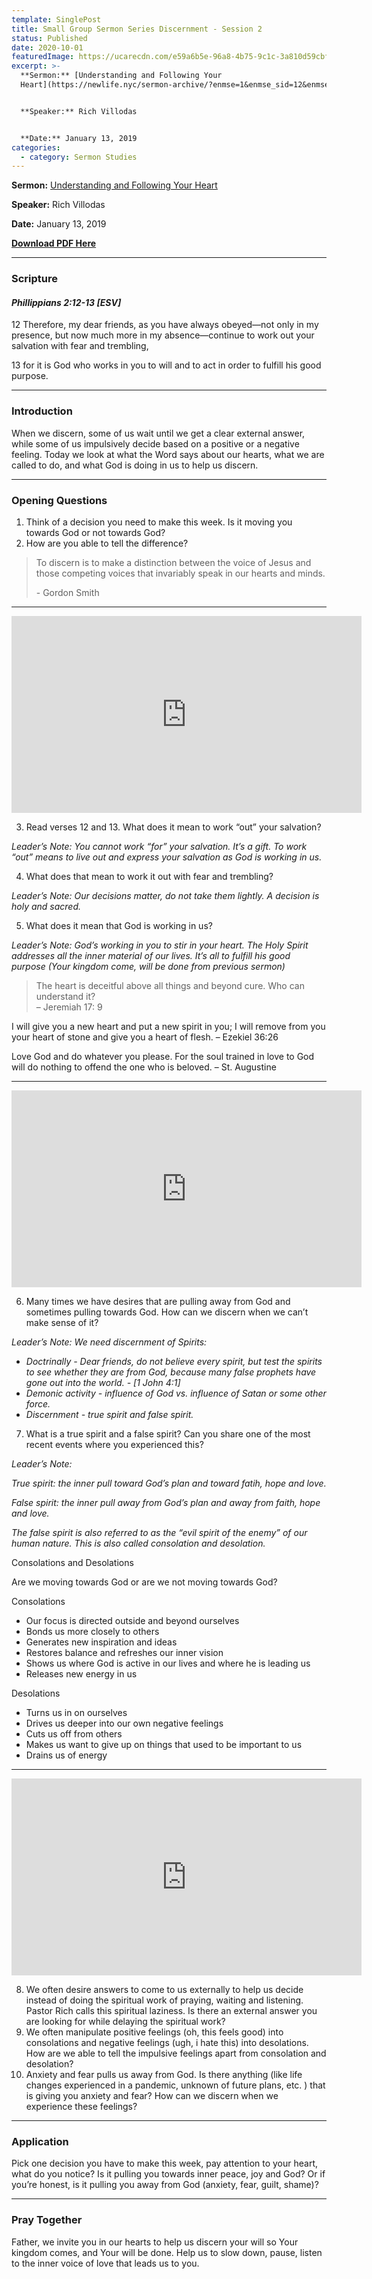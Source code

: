 ```yaml
---
template: SinglePost
title: Small Group Sermon Series Discernment - Session 2
status: Published
date: 2020-10-01
featuredImage: https://ucarecdn.com/e59a6b5e-96a8-4b75-9c1c-3a810d59cbff/
excerpt: >-
  **Sermon:** [Understanding and Following Your
  Heart](https://newlife.nyc/sermon-archive/?enmse=1&enmse_sid=12&enmse_mid=95)[](https://newlife.nyc/sermon-archive/?enmse=1&enmse_sid=12&enmse_mid=94)


  **Speaker:** Rich Villodas


  **Date:** January 13, 2019
categories:
  - category: Sermon Studies
---
```

**Sermon:** [Understanding and Following Your Heart](https://newlife.nyc/sermon-archive/?enmse=1&enmse_sid=12&enmse_mid=95)[](https://newlife.nyc/sermon-archive/?enmse=1&enmse_sid=12&enmse_mid=94)

**Speaker:** Rich Villodas

**Date:** January 13, 2019

**[Download PDF Here](https://drive.google.com/file/d/1EGY9PQ2l20mrt0qPPFjL29DUOBR__rTi/view?usp=sharing)**

<hr/>

### Scripture

#### *Phillippians 2:12-13 \[ESV]*

12 Therefore, my dear friends, as you have always obeyed—not only in my presence, but now much more in my absence—continue to work out your salvation with fear and trembling, 

13 for it is God who works in you to will and to act in order to fulfill his good purpose.

<hr/>

### Introduction

When we discern, some of us wait until we get a clear external answer, while some of us impulsively decide based on a positive or a negative feeling. Today we look at what the Word says about our hearts, what we are called to do, and what God is doing in us to help us discern.

<hr/>

### Opening Questions

1. Think of a decision you need to make this week. Is it moving you towards God or not towards God?
2. How are you able to tell the difference?

> To discern is to make a distinction between the voice of Jesus and those competing voices that invariably speak in our hearts and minds.
>
> \- Gordon Smith

<hr/>

<iframe src="https://streamable.com/e/124fuq?loop=0" width="560" height="315" frameborder="0" allowfullscreen></iframe>

3. Read verses 12 and 13. What does it mean to work “out” your salvation?

*Leader’s Note: You cannot work “for” your salvation. It’s a gift. To work “out” means to live out and express your salvation as God is working in us.*

4. What does that mean to work it out with fear and trembling?

*Leader’s Note: Our decisions matter, do not take them lightly. A decision is holy and sacred.*

5. What does it mean that God is working in us?

*Leader’s Note: God’s working in you to stir in your heart. The Holy Spirit addresses all the inner material of our lives. It’s all to fulfill his good purpose (Your kingdom come, will be done from previous sermon)*

> The heart is deceitful above all things and beyond cure. Who can understand it?\
> – Jeremiah 17: 9

I will give you a new heart and put a new spirit in you; I will remove from you your heart of stone and give you a heart of flesh. – Ezekiel 36:26

Love God and do whatever you please. For the soul trained in love to God will do nothing to offend the one who is beloved. – St. Augustine

<hr/>

<iframe src="https://streamable.com/e/ksgydk?loop=0" width="560" height="315" frameborder="0" allowfullscreen></iframe>

6. Many times we have desires that are pulling away from God and sometimes pulling towards God. How can we discern when we can’t make sense of it?

*Leader’s Note: We need discernment of Spirits:*

* *Doctrinally - Dear friends, do not believe every spirit, but test the spirits to see whether they are from God, because many false prophets have gone out into the world. - \[1 John 4:1]*
* *Demonic activity - influence of God vs. influence of Satan or some other force.*
* *Discernment - true spirit and false spirit.*

7. What is a true spirit and a false spirit? Can you share one of the most recent events where you experienced this?

*Leader’s Note:*

*True spirit: the inner pull toward God’s plan and toward fatih, hope and love.*

*False spirit: the inner pull away from God’s plan and away from faith, hope and love.*

*The false spirit is also referred to as the “evil spirit of the enemy” of our human nature. This is also called consolation and desolation.*

Consolations and Desolations

Are we moving towards God or are we not moving towards God?

Consolations

* Our focus is directed outside and beyond ourselves
* Bonds us more closely to others
* Generates new inspiration and ideas
* Restores balance and refreshes our inner vision
* Shows us where God is active in our lives and where he is leading us
* Releases new energy in us

Desolations

* Turns us in on ourselves
* Drives us deeper into our own negative feelings
* Cuts us off from others
* Makes us want to give up on things that used to be important to us
* Drains us of energy

<hr/>

<iframe src="https://streamable.com/e/r4d8f0?loop=0" width="560" height="315" frameborder="0" allowfullscreen></iframe>

8. We often desire answers to come to us externally to help us decide instead of doing the spiritual work of praying, waiting and listening. Pastor Rich calls this spiritual laziness. Is there an external answer you are looking for while delaying the spiritual work?
9. We often manipulate positive feelings (oh, this feels good) into consolations and negative feelings (ugh, i hate this) into desolations. How are we able to tell the impulsive feelings apart from consolation and desolation?
10. Anxiety and fear pulls us away from God. Is there anything (like life changes experienced in a pandemic, unknown of future plans, etc. ) that is giving you anxiety and fear? How can we discern when we experience these feelings?

<hr/>

### Application

Pick one decision you have to make this week, pay attention to your heart, what do you notice? Is it pulling you towards inner peace, joy and God? Or if you’re honest, is it pulling you away from God (anxiety, fear, guilt, shame)?

<hr/>

### Pray Together

Father, we invite you in our hearts to help us discern your will so Your kingdom comes, and Your will be done. Help us to slow down, pause, listen to the inner voice of love that leads us to you.